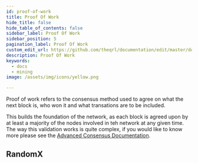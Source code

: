 ```yaml
---
id: proof-of-work
title: Proof Of Work
hide_title: false
hide_table_of_contents: false
sidebar_label: Proof Of Work
sidebar_position: 5
pagination_label: Proof Of Work
custom_edit_url: https://github.com/theqrl/documentation/edit/master/docs/basics/what-is-qrl.md
description: Proof Of Work
keywords:
  - docs
  - mining
image: /assets/img/icons/yellow.png

---
```


Proof of work refers to the consensus method used to agree on what the next block is, who won it and what transations are to be included. 

This builds the foundation of the network, as each block is agreed upon by at least a majority of the nodes involved in teh network at any given time. The way this validation works is quite complex, if you would like to know more please see the [Advanced Consensus Documentation](#). 

## RandomX


